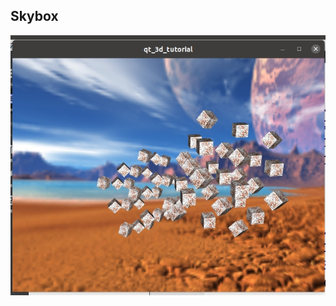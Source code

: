 ## Skybox

![Skybox](https://github.com/Chularev/courses/blob/main/qt_3d_opengl/lesson_5/result.jpg)
